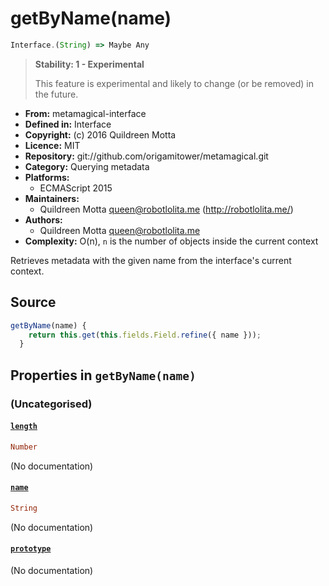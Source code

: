 

# getByName(name)


```javascript
Interface.(String) => Maybe Any
```




> 
> **Stability: 1 - Experimental**
> 
> This feature is experimental and likely to change (or be removed) in the
> future.
> 


  - **From:**
    metamagical-interface
  - **Defined in:**
    Interface
  - **Copyright:**
    (c) 2016 Quildreen Motta
  - **Licence:**
    MIT
  - **Repository:**
    git://github.com/origamitower/metamagical.git
  - **Category:**
    Querying metadata
  - **Platforms:**
      - ECMAScript 2015
  - **Maintainers:**
      - Quildreen Motta <queen@robotlolita.me> (http://robotlolita.me/)
  - **Authors:**
      - Quildreen Motta <queen@robotlolita.me>
  - **Complexity:**
    O(n), `n` is the number of objects inside the current context


Retrieves metadata with the given name from the interface's current context.



## Source


```javascript
getByName(name) {
    return this.get(this.fields.Field.refine({ name }));
  }
```




## Properties in `getByName(name)`




### (Uncategorised)




#### [`length`](getByName/length)



```haskell
Number
```

(No documentation)



#### [`name`](getByName/name)



```haskell
String
```

(No documentation)



#### [`prototype`](getByName/prototype)



(No documentation)






